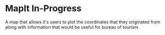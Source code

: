 # MapIt In-Progress
A map that allows it's users to plot the coordinates that they originated from along with information that would be useful for bureau of tourism.
